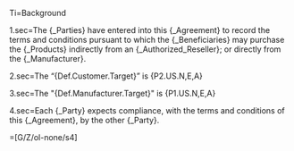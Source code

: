 Ti=Background

1.sec=The {_Parties} have entered into this {_Agreement} to record the terms and conditions pursuant to which the {_Beneficiaries} may purchase the {_Products} indirectly from an {_Authorized_Reseller}; or directly from the {_Manufacturer}. 

2.sec=The “{Def.Customer.Target}” is {P2.US.N,E,A}

3.sec=The "{Def.Manufacturer.Target}" is {P1.US.N,E,A}

4.sec=Each {_Party} expects compliance, with the terms and conditions of this {_Agreement}, by the other {_Party}. 

=[G/Z/ol-none/s4]
